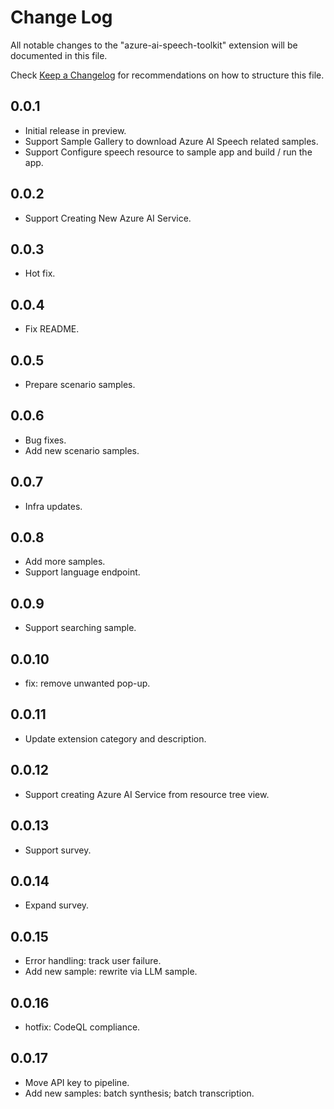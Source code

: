 # Change Log

All notable changes to the "azure-ai-speech-toolkit" extension will be documented in this file.

Check [Keep a Changelog](http://keepachangelog.com/) for recommendations on how to structure this file.

## 0.0.1

- Initial release in preview.
- Support Sample Gallery to download Azure AI Speech related samples.
- Support Configure speech resource to sample app and build / run the app.

## 0.0.2

- Support Creating New Azure AI Service.

## 0.0.3

- Hot fix.

## 0.0.4

- Fix README.

## 0.0.5

- Prepare scenario samples.

## 0.0.6

- Bug fixes.
- Add new scenario samples.

## 0.0.7

- Infra updates.

## 0.0.8

- Add more samples.
- Support language endpoint.

## 0.0.9

- Support searching sample.

## 0.0.10

- fix: remove unwanted pop-up.

## 0.0.11

- Update extension category and description.

## 0.0.12

- Support creating Azure AI Service from resource tree view.

## 0.0.13

- Support survey.

## 0.0.14

- Expand survey.

## 0.0.15

- Error handling: track user failure.
- Add new sample: rewrite via LLM sample.

## 0.0.16

- hotfix: CodeQL compliance.

## 0.0.17

- Move API key to pipeline.
- Add new samples: batch synthesis; batch transcription.